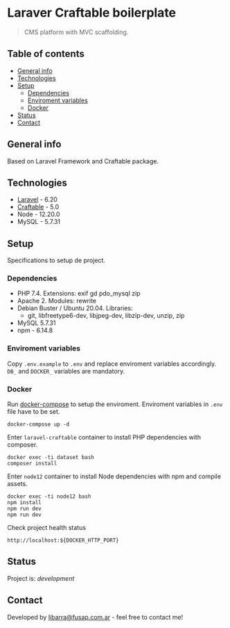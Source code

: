 # Laraver Craftable boilerplate
> CMS platform with MVC scaffolding.

## Table of contents
* [General info](#general-info)
* [Technologies](#technologies)
* [Setup](#setup)
	* [Dependencies](#dependencies)
	* [Enviroment variables](#enviroment-variables)
	* [Docker](#docker)
* [Status](#status)
* [Contact](#contact)

## General info
Based on Laravel Framework and Craftable package.

## Technologies
* [Laravel](https://laravel.com/docs/6.x) - 6.20
* [Craftable](https://www.getcraftable.com/docs/5.0/about) - 5.0
* Node - 12.20.0
* MySQL - 5.7.31

## Setup
Specifications to setup de project.

### Dependencies

* PHP 7.4. Extensions: exif gd pdo_mysql zip
* Apache 2. Modules: rewrite
* Debian Buster / Ubuntu 20.04. Libraries:
	*  git, libfreetype6-dev, libjpeg-dev, libzip-dev, unzip, zip
* MySQL 5.7.31
* npm - 6.14.8

### Enviroment variables

Copy `.env.example` to `.env` and replace enviroment variables accordingly. `DB_` and `DOCKER_` variables are mandatory.

### Docker

Run [docker-compose](https://docs.docker.com/compose/install/) to setup the enviroment. Enviroment variables in `.env` file have to be set.

```
docker-compose up -d
```

Enter `laravel-craftable` container to install PHP dependencies with composer.

```
docker exec -ti dataset bash
composer install
```

Enter `node12` container to install Node dependencies with npm and compile assets.

```
docker exec -ti node12 bash
npm install
npm run dev
npm run dev
```

Check project health status

```
http://localhost:${DOCKER_HTTP_PORT}
```

## Status

Project is: _development_

## Contact

Developed by [libarra@fusap.com.ar](mailto:libarra@fusap.com.ar) - feel free to contact me!
